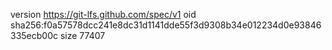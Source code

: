 version https://git-lfs.github.com/spec/v1
oid sha256:f0a57578dcc241e8dc31d1141dde55f3d9308b34e012234d0e93846335ecb00c
size 77407
